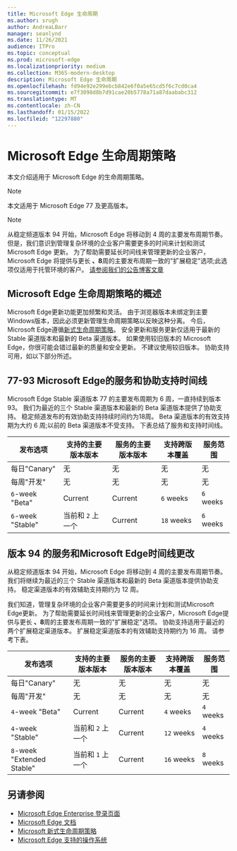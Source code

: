 ```yaml
---
title: Microsoft Edge 生命周期
ms.author: srugh
author: AndreaLBarr
manager: seanlynd
ms.date: 11/26/2021
audience: ITPro
ms.topic: conceptual
ms.prod: microsoft-edge
ms.localizationpriority: medium
ms.collection: M365-modern-desktop
description: Microsoft Edge 生命周期
ms.openlocfilehash: fd94e92e299ebcb842e6f0a5e65cd5f6c7cd0ca4
ms.sourcegitcommit: e7f3098d8b7d91cae20b5778a71a87daababc312
ms.translationtype: MT
ms.contentlocale: zh-CN
ms.lasthandoff: 01/15/2022
ms.locfileid: "12297880"
---
```

# <a name="microsoft-edge-lifecycle-policy"></a>Microsoft Edge 生命周期策略

本文介绍适用于 Microsoft Edge 的生命周期策略。

> [!NOTE]
> 本文适用于 Microsoft Edge 77 及更高版本。

> [!NOTE]
> 从稳定频道版本 94 开始，Microsoft Edge 将移动到 4 周的主要发布周期节奏。 但是，我们意识到管理复杂环境的企业客户需要更多的时间来计划和测试 Microsoft Edge 更新。 为了帮助需要延长时间线来管理更新的企业客户，Microsoft Edge 将提供与更长 **、8**周的主要发布周期一致的"扩展稳定"选项;此选项仅适用于托管环境的客户。 [请参阅我们的公告博客文章](https://blogs.windows.com/msedgedev/2021/07/15/opt-in-extended-stable-release-cycle/)

## <a name="overview-of-the-lifecycle-policy-for-microsoft-edge"></a>Microsoft Edge 生命周期策略的概述

Microsoft Edge更新功能更加频繁和灵活。 由于浏览器版本未绑定到主要Windows版本，因此必须更新管理生命周期策略以反映这种分离。 今后，Microsoft Edge遵循[新式生命周期策略](https://support.microsoft.com/help/30881/modern-lifecycle-policy)。 安全更新和服务更新仅适用于最新的 Stable 渠道版本和最新的 Beta 渠道版本。 如果使用较旧版本的 Microsoft Edge，你很可能会错过最新的质量和安全更新。 不建议使用较旧版本。 协助支持可用，如以下部分所述。

## <a name="service-and-assisted-support-timeline-for-microsoft-edge-versions-77-93"></a>77-93 Microsoft Edge的服务和协助支持时间线

Microsoft Edge Stable 渠道版本 77 的主要发布周期为 6 周，一直持续到版本 93。  我们为最近的三个 Stable 渠道版本和最新的 Beta 渠道版本提供了协助支持。 稳定频道发布的有效协助支持持续时间约为18周。 Beta 渠道版本的有效支持期为大约 6 周;以前的 Beta 渠道版本不受支持。  下表总结了服务和支持时间线。

|     发布选项              |     支持的主要版本版本    |     服务的主要版本版本    |     支持跨版本覆盖    |     服务范围    |
|---------------------------------|----------------------------------------|---------------------------------------|-----------------------------------------|---------------------------|
|     每日"Canary"              |     无                               |     无                              |     无                                |     无                  |
|     每周"开发"                |     无                               |     无                              |     无                                |     无                  |
|     `6`-week "Beta"               |     Current                            |     Current                           |     `6` weeks                             |     `6` weeks               |
|     `6`-week "Stable"             |     当前和 `2` 上一个             |     Current                           |     `18` weeks                            |     `6` weeks               |

## <a name="service-and-assisted-support-timeline-changes-for-microsoft-edge-version-94"></a>版本 94 的服务和Microsoft Edge时间线更改

从稳定频道版本 94 开始，Microsoft Edge 将移动到 4 周的主要发布周期节奏。 我们将继续为最近的三个 Stable 渠道版本和最新的 Beta 渠道版本提供协助支持。 稳定渠道版本的有效辅助支持期约为 12 周。

我们知道，管理复杂环境的企业客户需要更多的时间来计划和测试Microsoft Edge更新。 为了帮助需要延长时间线来管理更新的企业客户，Microsoft Edge提供与更长 **、8**周的主要发布周期一致的"扩展稳定"选项。 协助支持适用于最近的两个扩展稳定渠道版本。 扩展稳定渠道版本的有效辅助支持期约为 16 周。 请参考下表。

|     发布选项              |     支持的主要版本版本    |     服务的主要版本版本    |     支持跨版本覆盖    |     服务范围    |
|---------------------------------|----------------------------------------|---------------------------------------|-----------------------------------------|---------------------------|
|     每日"Canary"              |     无                               |     无                              |     无                                |     无                  |
|     每周"开发"                |     无                               |     无                              |     无                                |     无                  |
|     `4`-week "Beta"               |     Current                            |     Current                           |     `4` weeks                             |    `4` weeks               |
|     `4`-week "Stable"             |     当前和 `2` 上一个             |     Current                           |     `12` weeks                            |     `4` weeks               |
|     `8`-week "Extended Stable"    |     当前和 `1` 上一个             |     Current                           |     `16` weeks                            |     `8` weeks               |

## <a name="see-also"></a>另请参阅

- [Microsoft Edge Enterprise 登录页面](https://aka.ms/EdgeEnterprise)
- [Microsoft Edge 文档](./index.yml)
- [Microsoft 新式生命周期策略](https://support.microsoft.com/help/30881/modern-lifecycle-policy)
- [Microsoft Edge 支持的操作系统](./microsoft-edge-supported-operating-systems.md)